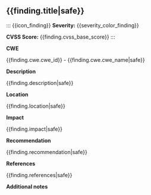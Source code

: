 
## {{finding.title|safe}}

::: {{icon_finding}}
**Severity:** {{severity_color_finding}}

**CVSS Score:** {{finding.cvss_base_score}}
:::

**CWE**

{{finding.cwe.cwe_id}} - {{finding.cwe.cwe_name|safe}}

**Description**

{{finding.description|safe}}

**Location**

{{finding.location|safe}}

**Impact**

{{finding.impact|safe}}

**Recommendation**

{{finding.recommendation|safe}}

**References**

{{finding.references|safe}}

**Additional notes**

